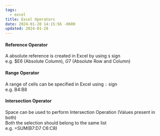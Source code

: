 ```yaml
---
tags:
  - excel
title: Excel Operators
date: 2024-01-28 14:15:56 -0600
updated: 2024-01-28
---
```


#### Reference Operator
A absolute reference is created in Excel by using `$` sign  
e.g. $E6 (Absolute Column), $G$7 (Absolute Row and Column)

#### Range Operator
A range of cells can be specified in Excel using `:` sign  
e.g. B4:B8

#### Intersection Operator
Space can be used to perform Intersection Operation (Values present in both)  
Both the selection should belong to the same list  
e.g. =SUM(B7:D7 C6:C8)
